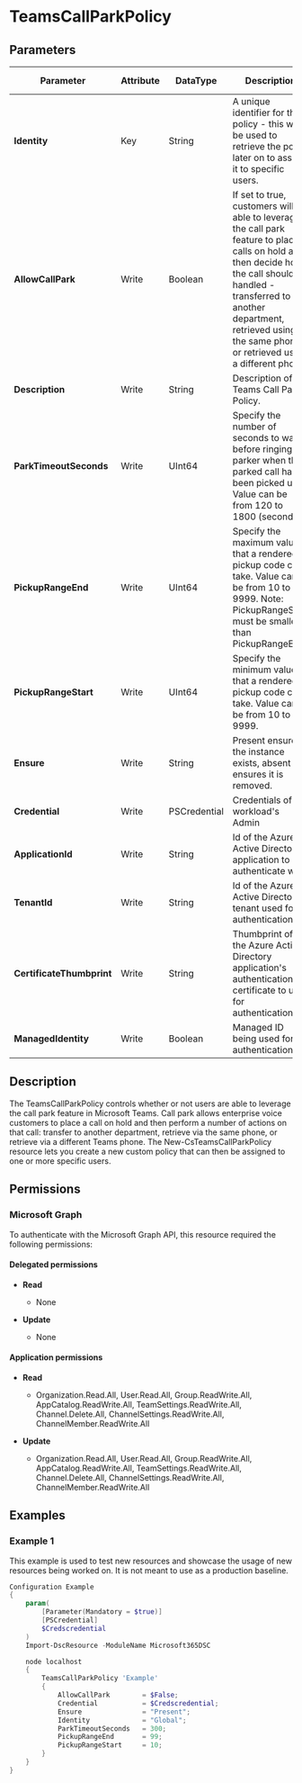 ﻿# TeamsCallParkPolicy

## Parameters

| Parameter | Attribute | DataType | Description | Allowed Values |
| --- | --- | --- | --- | --- |
| **Identity** | Key | String | A unique identifier for the policy - this will be used to retrieve the policy later on to assign it to specific users. | |
| **AllowCallPark** | Write | Boolean | If set to true, customers will be able to leverage the call park feature to place calls on hold and then decide how the call should be handled - transferred to another department, retrieved using the same phone, or retrieved using a different phone. | |
| **Description** | Write | String | Description of the Teams Call Park Policy. | |
| **ParkTimeoutSeconds** | Write | UInt64 | Specify the number of seconds to wait before ringing the parker when the parked call hasn't been picked up. Value can be from 120 to 1800 (seconds). | |
| **PickupRangeEnd** | Write | UInt64 | Specify the maximum value that a rendered pickup code can take. Value can be from 10 to 9999. Note: PickupRangeStart must be smaller than PickupRangeEnd. | |
| **PickupRangeStart** | Write | UInt64 | Specify the minimum value that a rendered pickup code can take. Value can be from 10 to 9999. | |
| **Ensure** | Write | String | Present ensures the instance exists, absent ensures it is removed. | `Present`, `Absent` |
| **Credential** | Write | PSCredential | Credentials of the workload's Admin | |
| **ApplicationId** | Write | String | Id of the Azure Active Directory application to authenticate with. | |
| **TenantId** | Write | String | Id of the Azure Active Directory tenant used for authentication. | |
| **CertificateThumbprint** | Write | String | Thumbprint of the Azure Active Directory application's authentication certificate to use for authentication. | |
| **ManagedIdentity** | Write | Boolean | Managed ID being used for authentication. | |


## Description

The TeamsCallParkPolicy controls whether or not users are able to leverage the call park feature in Microsoft Teams. Call park allows enterprise voice customers to place a call on hold and then perform a number of actions on that call: transfer to another department, retrieve via the same phone, or retrieve via a different Teams phone. The New-CsTeamsCallParkPolicy resource lets you create a new custom policy that can then be assigned to one or more specific users.

## Permissions

### Microsoft Graph

To authenticate with the Microsoft Graph API, this resource required the following permissions:

#### Delegated permissions

- **Read**

    - None

- **Update**

    - None

#### Application permissions

- **Read**

    - Organization.Read.All, User.Read.All, Group.ReadWrite.All, AppCatalog.ReadWrite.All, TeamSettings.ReadWrite.All, Channel.Delete.All, ChannelSettings.ReadWrite.All, ChannelMember.ReadWrite.All

- **Update**

    - Organization.Read.All, User.Read.All, Group.ReadWrite.All, AppCatalog.ReadWrite.All, TeamSettings.ReadWrite.All, Channel.Delete.All, ChannelSettings.ReadWrite.All, ChannelMember.ReadWrite.All

## Examples

### Example 1

This example is used to test new resources and showcase the usage of new resources being worked on.
It is not meant to use as a production baseline.

```powershell
Configuration Example
{
    param(
        [Parameter(Mandatory = $true)]
        [PSCredential]
        $Credscredential
    )
    Import-DscResource -ModuleName Microsoft365DSC

    node localhost
    {
        TeamsCallParkPolicy 'Example'
        {
            AllowCallPark        = $False;
            Credential           = $Credscredential;
            Ensure               = "Present";
            Identity             = "Global";
            ParkTimeoutSeconds   = 300;
            PickupRangeEnd       = 99;
            PickupRangeStart     = 10;
        }
    }
}
```

